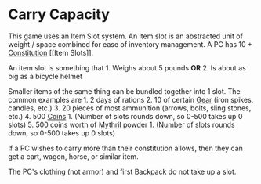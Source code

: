 # Carry Capacity

This game uses an Item Slot system. An item slot is an abstracted unit of weight / space combined for ease of inventory management. A PC has 10 + [Constitution](../Chosen%20Statistics/Constitution.md) [[Item Slots]]. 

An item slot is something that 
	1. Weighs about 5 pounds **OR** 
	2. Is about as big as a bicycle helmet 

Smaller items of the same thing can be bundled together into 1 slot. The common examples are
	1. 2 days of rations
	2. 10 of certain [Gear](../../Items/Basic%20Equipment/Standard%20Gear.md) (iron spikes, candles, etc.)
	3. 20 pieces of most ammunition (arrows, bolts, sling stones, etc.)
	4. 500 [Coins](../../Referee%20Specific/Economy/Coins.md) 
		1. (Number of slots rounds down, so 0-500 takes up 0 slots)
	5. 500 coins worth of [Mythril](../../Magic/Mythril.md) powder 
		1. (Number of slots rounds down, so 0-500 takes up 0 slots)

If a PC wishes to carry more than their constitution allows, then they can get a cart, wagon, horse, or similar item.

The PC's clothing (not armor) and first Backpack do not take up a slot.